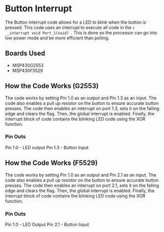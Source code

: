 # Button Interrupt
The Button Interrupt code allows for a LED to blink when the button is pressed. This code uses an interrupt to execute all code in the ```c __interrupt void Port_1(void) ```. This is done so the processor can go into low power mode and be more efficient than polling.

## Boards Used
* MSP430G2553
* MSP430F5529

## How the Code Works (G2553)
The code works by setting Pin 1.0 as an output and Pin 1.3 as an input. The code also enables a pull up resistor on the button to ensure accurate button presses. The code then enables an interrupt on port 1.3, sets it on the falling edge and clears the flag. Then, the global interrupt is enabled. Finally, the interrupt block of code contains the blinking LED code using the XOR function. 

### Pin Outs
Pin 1.0 - LED output 
Pin 1.3 - Button Input

## How the Code Works (F5529)
The code works by setting Pin 1.0 as an output and Pin 2.1 as an input. The code also enables a pull up resistor on the button to ensure accurate button presses. The code then enables an interrupt on port 2.1, sets it on the falling edge and clears the flag. Then, the global interrupt is enabled. Finally, the interrupt block of code contains the blinking LED code using the XOR function.

### Pin Outs
Pin 1.0 - LED Output
Pin 2.1 - Button Input
